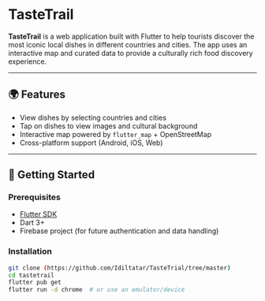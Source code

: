 # TasteTrail

**TasteTrail** is a  web application built with Flutter to help tourists discover the most iconic local dishes in different countries and cities. The app uses an interactive map and curated data to provide a culturally rich food discovery experience.

---

## 🌍 Features

- View dishes by selecting countries and cities
- Tap on dishes to view images and cultural background
- Interactive map powered by `flutter_map` + OpenStreetMap
- Cross-platform support (Android, iOS, Web)

---

## 🚀 Getting Started

### Prerequisites

- [Flutter SDK](https://flutter.dev/docs/get-started/install)
- Dart 3+
- Firebase project (for future authentication and data handling)

### Installation

```bash
git clone (https://github.com/Idiltatar/TasteTrial/tree/master)
cd tastetrail
flutter pub get
flutter run -d chrome  # or use an emulator/device
